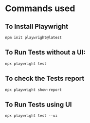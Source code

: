 # Commands used


## To Install Playwright

`npm init playwright@latest`

## To Run Tests without a UI:

`npx playwright test`


## To check the Tests report

`npx playwright show-report`

## To Run Tests using UI

`npx playwright test --ui`